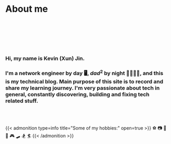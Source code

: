 # 


# About me

<br><br><br><br><br>
### Hi, my name is Kevin (Xun) Jin.

### I'm a network engineer by day :desktop_computer:, $dad^2$ by night :family_man_woman_girl_boy:, and this is my technical blog. Main purpose of this site is to record and share my learning journey. I'm very passionate about tech in general, constantly discovering, building and fixing tech related stuff. 

<br><br>


{{< admonition type=info title="Some of my hobbies:" open=true >}}
:soccer: :camera: :musical_keyboard: :car: :video_game: :skateboard: :snowboarder: :surfer:
{{< /admonition >}}


